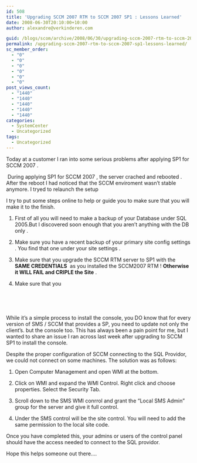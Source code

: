 ```yaml
---
id: 508
title: 'Upgrading SCCM 2007 RTM to SCCM 2007 SP1 : Lessons Learned'
date: 2008-06-30T20:10:00+10:00
author: alexandre@verkinderen.com

guid: /blogs/scom/archive/2008/06/30/upgrading-sccm-2007-rtm-to-sccm-2007-sp1-lessons-learned.aspx
permalink: /upgrading-sccm-2007-rtm-to-sccm-2007-sp1-lessons-learned/
sc_member_order:
  - "0"
  - "0"
  - "0"
  - "0"
  - "0"
  - "0"
post_views_count:
  - "1440"
  - "1440"
  - "1440"
  - "1440"
  - "1440"
categories:
  - SystemCenter
  - Uncategorized
tags:
  - Uncategorized
---
```

Today at a customer I ran into some serious problems after applying SP1 for SCCM 2007 .

&nbsp;During applying SP1 for SCCM 2007 , the server crached and rebooted . After the reboot I had noticed that the SCCM enviroment wasn&#8217;t stable anymore. I tryed to relaunch the setup

I try to put some steps online to help or guide you to make sure that you will make it to the finish.

  1. First of all you will need to make a backup of your Database under SQL 2005.But I discovered soon enough that you aren&#8217;t anything with the DB only .</p> 
  2. Make sure you have a recent backup of your primary site config settings . You find that one under your site settings .

  3. Make sure that you upgrade the SCCM RTM server to SP1 with the **SAME CREDENTIALS**&nbsp; as you installed the SCCM2007 RTM ! **Otherwise it WILL FAIL and CRIPLE the Site** .

  4. Make sure that you

&nbsp;

&nbsp;

While it&#8217;s a simple process to install the console, you DO know that for every version of SMS / SCCM that provides a SP, you need to update not only the client&#8217;s. but the console too. This has always been a pain point for me, but I wanted to share an issue I ran across last week after upgrading to SCCM SP1 to install the console.

Despite the proper configuration of SCCM connecting to the SQL Providor, we could not connect on some machines. The solution was as follows:

  1. Open Computer Management and open WMI at the bottom.</p> 
  2. Click on WMI and expand the WMI Control. Right click and choose properties. Select the Security Tab.

  3. Scroll down to the SMS WMI conrrol and grant the &#8220;Local SMS Admin&#8221; group for the server and give it full control.

  4. Under the SMS control will be the site control. You will need to add the same permission to the local site code.

Once you have completed this, your admins or users of the control panel should have the access needed to connect to the SQL providor.

Hope this helps someone out there&#8230;.
